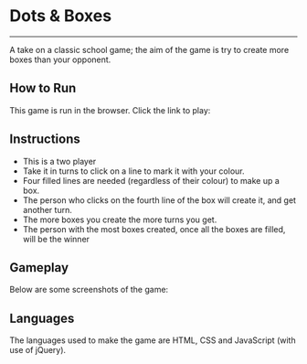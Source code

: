 # Dots & Boxes
----
A take on a classic school game; the aim of the game is try to create more boxes than your opponent.

## How to Run

This game is run in the browser. Click the link to play:

## Instructions

 * This is a two player 
 * Take it in turns to click on a line to mark it with your colour.
 * Four filled lines are needed (regardless of their colour) to make up a box.
 * The person who clicks on the fourth line of the box will create it, and get another turn.
 * The more boxes you create the more turns you get.
 * The person with the most boxes created, once all the boxes are filled, will be the winner
 
 ## Gameplay
 
 Below are some screenshots of the game:
 
 
 ## Languages
 
 The languages used to make the game are HTML, CSS and JavaScript (with use of jQuery).
 

 
 
